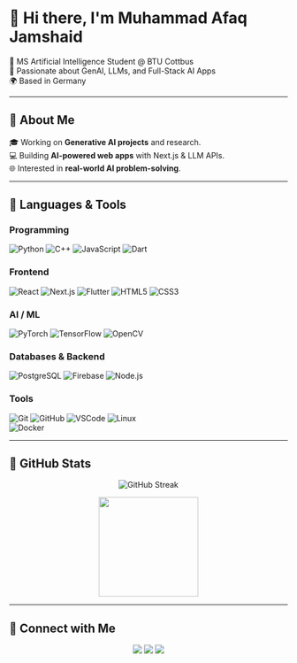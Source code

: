 # 👋 Hi there, I'm Muhammad Afaq Jamshaid  

🚀 MS Artificial Intelligence Student @ BTU Cottbus  
🤖 Passionate about GenAI, LLMs, and Full-Stack AI Apps  
🌍 Based in Germany  

---

## 🔹 About Me  
🎓 Working on **Generative AI projects** and research.  
💻 Building **AI-powered web apps** with Next.js & LLM APIs.  
🌐 Interested in **real-world AI problem-solving**.  

---

## 🔹 Languages & Tools  


### Programming  
![Python](https://img.shields.io/badge/Python-3776AB?style=for-the-badge&logo=python&logoColor=white) 
![C++](https://img.shields.io/badge/C++-00599C?style=for-the-badge&logo=cplusplus&logoColor=white) 
![JavaScript](https://img.shields.io/badge/JavaScript-F7DF1E?style=for-the-badge&logo=javascript&logoColor=black) 
![Dart](https://img.shields.io/badge/Dart-0175C2?style=for-the-badge&logo=dart&logoColor=white) 

### Frontend  
![React](https://img.shields.io/badge/React-61DAFB?style=for-the-badge&logo=react&logoColor=black) 
![Next.js](https://img.shields.io/badge/Next.js-000000?style=for-the-badge&logo=nextdotjs&logoColor=white) 
![Flutter](https://img.shields.io/badge/Flutter-02569B?style=for-the-badge&logo=flutter&logoColor=white) 
![HTML5](https://img.shields.io/badge/HTML5-E34F26?style=for-the-badge&logo=html5&logoColor=white) 
![CSS3](https://img.shields.io/badge/CSS3-1572B6?style=for-the-badge&logo=css3&logoColor=white)  

### AI / ML  
![PyTorch](https://img.shields.io/badge/PyTorch-EE4C2C?style=for-the-badge&logo=pytorch&logoColor=white) 
![TensorFlow](https://img.shields.io/badge/TensorFlow-FF6F00?style=for-the-badge&logo=tensorflow&logoColor=white) 
![OpenCV](https://img.shields.io/badge/OpenCV-5C3EE8?style=for-the-badge&logo=opencv&logoColor=white)  

### Databases & Backend  
![PostgreSQL](https://img.shields.io/badge/PostgreSQL-4169E1?style=for-the-badge&logo=postgresql&logoColor=white) 
![Firebase](https://img.shields.io/badge/Firebase-FFCA28?style=for-the-badge&logo=firebase&logoColor=black) 
![Node.js](https://img.shields.io/badge/Node.js-339933?style=for-the-badge&logo=nodedotjs&logoColor=white) 


### Tools  
![Git](https://img.shields.io/badge/Git-F05032?style=for-the-badge&logo=git&logoColor=white) 
![GitHub](https://img.shields.io/badge/GitHub-181717?style=for-the-badge&logo=github&logoColor=white) 
![VSCode](https://img.shields.io/badge/VS%20Code-0078D4?style=for-the-badge&logo=visualstudiocode&logoColor=white) 
![Linux](https://img.shields.io/badge/Linux-FCC624?style=for-the-badge&logo=linux&logoColor=black)  
![Docker](https://img.shields.io/badge/Docker-2496ED?style=for-the-badge&logo=docker&logoColor=white)  

---

## 🔹 GitHub Stats  

<p align="center">
  <img src="https://github-readme-streak-stats.herokuapp.com/?user=AfaqJ&theme=radical" alt="GitHub Streak" />
</p>

<p align="center">
  <img src="https://github-readme-stats.vercel.app/api/top-langs/?username=AfaqJ&layout=compact&theme=radical" height="180"/>
</p>

---

## 🔹 Connect with Me  

<p align="center">
  <a href="mailto:afaq.jamshaid123@gmail.com"><img src="https://img.shields.io/badge/-Email-D14836?style=for-the-badge&logo=gmail&logoColor=white"></a>
  <a href="https://www.linkedin.com/in/muhammadafaqjamshaid/"><img src="https://img.shields.io/badge/-LinkedIn-blue?style=for-the-badge&logo=linkedin&logoColor=white"></a>
  <a href="http://afaqjamshaid.netlify.app"><img src="https://img.shields.io/badge/-Portfolio-black?style=for-the-badge&logo=vercel&logoColor=white"></a>
</p>
